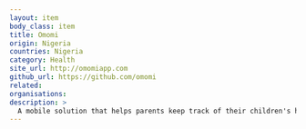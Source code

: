 ```yaml
---
layout: item
body_class: item
title: Omomi
origin: Nigeria
countries: Nigeria
category: Health
site_url: http://omomiapp.com
github_url: https://github.com/omomi
related: 
organisations: 
description: >
  A mobile solution that helps parents keep track of their children's health and immunization status, manage health problems at home, and connect with medical practitioners and other parents online.
---
```


